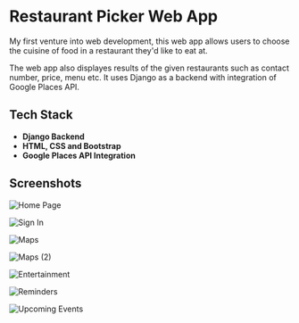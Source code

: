 # Restaurant Picker Web App
My first venture into web development, this web app allows users to choose the cuisine of food in a restaurant they'd like to eat at.

The web app also displayes results of the given restaurants such as contact number, price, menu etc. It uses Django as a backend with integration of Google Places API.

## Tech Stack
- **Django Backend**
- **HTML, CSS and Bootstrap**
- **Google Places API Integration**

## Screenshots
![Home Page](https://i.imgur.com/WtbdLPu.png)


![Sign In](https://i.imgur.com/Xu9Uak4.png)


![Maps](https://i.imgur.com/en6iPQY.png)


![Maps (2)](https://i.imgur.com/LK5A4AZ.png)


![Entertainment](https://i.imgur.com/F85KpdO.png)


![Reminders](https://i.imgur.com/nwk1oVC.png)

![Upcoming Events](https://i.imgur.com/RBK0nwP.png)
